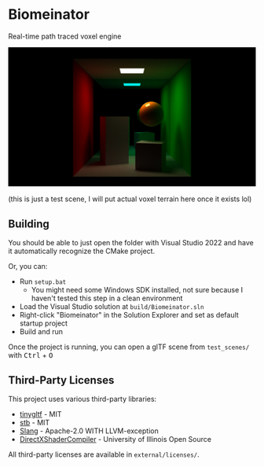 # Biomeinator

Real-time path traced voxel engine

![](img/fancy_cornell_box.png)

(this is just a test scene, I will put actual voxel terrain here once it exists lol)

## Building

You should be able to just open the folder with Visual Studio 2022 and have it automatically recognize the CMake project.

Or, you can:

- Run `setup.bat`
  - You might need some Windows SDK installed, not sure because I haven't tested this step in a clean environment
- Load the Visual Studio solution at `build/Biomeinator.sln`
- Right-click "Biomeinator" in the Solution Explorer and set as default startup project
- Build and run

Once the project is running, you can open a glTF scene from `test_scenes/` with <kbd>Ctrl</kbd> + <kbd>O</kbd>

## Third-Party Licenses

This project uses various third-party libraries:

- [tinygltf](https://github.com/syoyo/tinygltf) - MIT
- [stb](https://github.com/nothings/stb) - MIT
- [Slang](https://github.com/shader-slang/slang) - Apache-2.0 WITH LLVM-exception
- [DirectXShaderCompiler](https://github.com/microsoft/DirectXShaderCompiler) - University of Illinois Open Source

All third-party licenses are available in `external/licenses/`.
